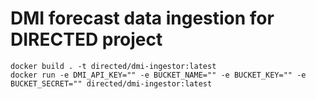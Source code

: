 # DMI forecast data ingestion for DIRECTED project

```shell
docker build . -t directed/dmi-ingestor:latest
docker run -e DMI_API_KEY="" -e BUCKET_NAME="" -e BUCKET_KEY="" -e BUCKET_SECRET="" directed/dmi-ingestor:latest
```